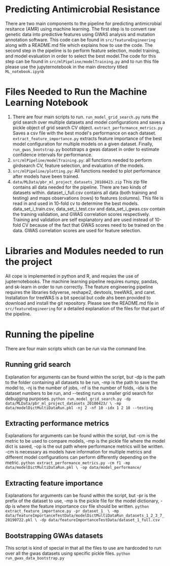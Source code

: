 # Predicting Antimicrobial Resistance

There are two main components to the pipeline for predicting antimicrobial resitance (AMR) using machine learning. The first step is to convert raw genetic data into predictive features using GWAS analysis and mutation annotation software. This code can be found in `src/featureEngineering` along with a README.md file which explains how to use the code. The second step in the pipeline is to perform feature selection, model training, and model evaluation in order to select the best model.The code for this step can be found in `src/mlPipeline/modelTraining.py` and to run this file please use the jupyternotebook in the main directory titled `ML_notebook.ipynb`

# Files Needed to Run the Machine Learning Notebook

1. There are four main scripts to run. `run_model_grid_search.py` runs the grid search over multiple datasets and model configurations and saves a pickle object of grid search CV object. `extract_performance_metrics.py` Saves a csv file with the best model's performance on each dataset. `extract_feature_importance.py` extracts feature importance of the best model configuration for multiple models on a given dataset. Finally, `run_gwas_bootstrap.py` bootstraps a gwas dataset in order to estimate confidence intervals for performance.
2. `src/mlPipeline/modelTraining.py`: all functions needed to perform girdsearch CV, feature selection, and evaluation of the models.
3. `src/mlPipeline/plotting.py`: All functions needed to plot performance after models have been trained.
4. `data/MLData/pbr_ml_project_datasets_20180423.zip` This zip file contains all data needed for the pipeline. There are two kinds of datasets within. dataset_i_full.csv contains all data (both training and testing) and maps observations (rows) to features (columns). This file is read in and used in 10-fold cv to determine the best models. data_set_i_train.csv, data_set_i_test.csv and data_set_i_gwas.csv contain the training validation, and GWAS correlation scores respectively. Training and validation are self explanatory and are used instead of 10-fold CV because of the fact that GWAS scores need to be trained on the data. GWAS correlation scores are used for feature selection.


# Libraries and Modules needed to run the project
All cope is implemented in python and R, and requies the use of jupternotebooks. The machine learning pipeline requires numpy, pandas, and sk-learn in order to run correctly. The feature engineering pipeline requires the libraries tidyverse, reshape2, devtools, treeWAS, and caret. Installation for treeWAS is a bit special but code ahs been provided to download and install the git repository. Please see the README.md file in  `src/featureEngineering` for a detailed explanation of the files for that part of the pipeline.


# Running the pipeline
There are four main scripts which can be run via the command line.

## Running grid search
Explanation for arguments can be found within the script, but -dp is the path to the folder containing all datasets to be run, -mp is the path to save the model to, -nj is the number of jobs, -nf is the number of folds, -idx is the dataset numbers to be run, and --testing runs a smaller grid search for debugging purposes.
`python run_model_grid_search.py -dp data/MLData/pbr_ml_project_datasets_20180423/ \
-mp data/modelDictMultiDataRun.pkl -nj 2 -nf 10 -idx 1 2 10 --testing`

## Extracting performance metrics
Explanations for arguments can be found within the script, but -cm is the metric to be used to compare models, -mp is the pickle file where the model dict is saved, -op is the out path where performance metrics will be written. -cm is necessary as models have information for multiple metrics and different model configurations can perform differently depending on the metric.
`python extract_performance_metrics.py -cm f1 -mp data/modelDictMultiDataRun.pkl \
-op data/model_performance/`

## Extracting feature importance
Explanations for arguments can be found within the script, but -pr is the prefix of the dataset to use, -mp is the pickle file for the model dictionary, -dp is where the feature importance csv file should be written.
`python extract_feature_importance.py -pr dataset_1_ \
-mp data/featureImportanceTestData/modelDictMultiDataRun_datasets_1_2_3_7_20190722.pkl \
-dp data/featureImportanceTestData/dataset_1_full.csv`

## Bootstrapping GWAs datasets
This script is kind of special in that all the files to use are hardcoded to run over all the gwas datasets using specific pickle files.
`python run_gwas_data_bootstrap.py`
